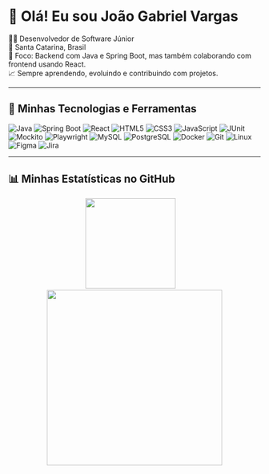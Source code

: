 # 👋 Olá! Eu sou João Gabriel Vargas

🧑‍💻 Desenvolvedor de Software Júnior  
📍 Santa Catarina, Brasil  
🎯 Foco: Backend com Java e Spring Boot, mas também colaborando com frontend usando React.  
📈 Sempre aprendendo, evoluindo e contribuindo com projetos.

---

## 🧰 Minhas Tecnologias e Ferramentas

![Java](https://img.shields.io/badge/Java-ED8B00?style=for-the-badge&logo=java&logoColor=white)
![Spring Boot](https://img.shields.io/badge/Spring_Boot-6DB33F?style=for-the-badge&logo=spring-boot&logoColor=white)
![React](https://img.shields.io/badge/React-20232A?style=for-the-badge&logo=react&logoColor=61DAFB)
![HTML5](https://img.shields.io/badge/HTML5-E34F26?style=for-the-badge&logo=html5&logoColor=white)
![CSS3](https://img.shields.io/badge/CSS3-1572B6?style=for-the-badge&logo=css3&logoColor=white)
![JavaScript](https://img.shields.io/badge/JavaScript-F7DF1E?style=for-the-badge&logo=javascript&logoColor=black)
![JUnit](https://img.shields.io/badge/JUnit-25A162?style=for-the-badge&logo=java&logoColor=white)
![Mockito](https://img.shields.io/badge/Mockito-FF9900?style=for-the-badge&logo=mockito&logoColor=white)
![Playwright](https://img.shields.io/badge/Playwright-2EAD33?style=for-the-badge&logo=playwright&logoColor=white)
![MySQL](https://img.shields.io/badge/MySQL-4479A1?style=for-the-badge&logo=mysql&logoColor=white)
![PostgreSQL](https://img.shields.io/badge/PostgreSQL-336791?style=for-the-badge&logo=postgresql&logoColor=white)
![Docker](https://img.shields.io/badge/Docker-2496ED?style=for-the-badge&logo=docker&logoColor=white)
![Git](https://img.shields.io/badge/Git-F05032?style=for-the-badge&logo=git&logoColor=white)
![Linux](https://img.shields.io/badge/Linux-FCC624?style=for-the-badge&logo=linux&logoColor=black)
![Figma](https://img.shields.io/badge/Figma-F24E1E?style=for-the-badge&logo=figma&logoColor=white)
![Jira](https://img.shields.io/badge/Jira-0052CC?style=for-the-badge&logo=jira&logoColor=white)

---

## 📊 Minhas Estatísticas no GitHub

<p align="center">
    <img height="180em" src="https://github-readme-stats-sigma-five.vercel.app/api?username=vargxrz&show_icons=true&theme=dark&include_all_commits=false&count_private=true"/>
  &nbsp;&nbsp;&nbsp;
  <img src="https://github-readme-stats.vercel.app/api/top-langs/?username=vargxrz&layout=compact&theme=tokyonight" width="350"/>
</p>
